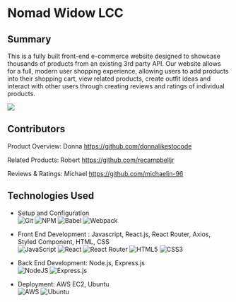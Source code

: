 # Nomad Widow LCC

## Summary

This is a fully built front-end e-commerce website designed to showcase thousands of products from an existing 3rd party API. Our website allows for a full, modern user shopping experience, allowing users to add products into their shopping cart, view related products, create outfit ideas and interact with other users through creating reviews and ratings of individual products.

![](https://media.giphy.com/media/2u6g7sRNgKQhB8xSVQ/giphy.gif)

## Contributors

Product Overview: Donna
https://github.com/donnalikestocode

Related Products: Robert
https://github.com/recampbelljr

Reviews & Ratings: Michael
https://github.com/michaelin-96

## Technologies Used

- Setup and Configuration \
  ![Git](https://img.shields.io/badge/git-%23F05033.svg?style=for-the-badge&logo=git&logoColor=white)
  ![NPM](https://img.shields.io/badge/NPM-%23000000.svg?style=for-the-badge&logo=npm&logoColor=white)
  ![Babel](https://img.shields.io/badge/Babel-F9DC3e?style=for-the-badge&logo=babel&logoColor=black)
  ![Webpack](https://img.shields.io/badge/webpack-%238DD6F9.svg?style=for-the-badge&logo=webpack&logoColor=black)

- Front End Development : Javascript, React.js, React Router, Axios, Styled Component, HTML, CSS \
  ![JavaScript](https://img.shields.io/badge/javascript-%23323330.svg?style=for-the-badge&logo=javascript&logoColor=%23F7DF1E)
  ![React](https://img.shields.io/badge/react-%2320232a.svg?style=for-the-badge&logo=react&logoColor=%2361DAFB)
  ![React Router](https://img.shields.io/badge/React_Router-CA4245?style=for-the-badge&logo=react-router&logoColor=white)
  ![HTML5](https://img.shields.io/badge/html5-%23E34F26.svg?style=for-the-badge&logo=html5&logoColor=white)
  ![CSS3](https://img.shields.io/badge/css3-%231572B6.svg?style=for-the-badge&logo=css3&logoColor=white)

- Back End Development: Node.js, Express.js \
  ![NodeJS](https://img.shields.io/badge/node.js-6DA55F?style=for-the-badge&logo=node.js&logoColor=white)
  ![Express.js](https://img.shields.io/badge/express.js-%23404d59.svg?style=for-the-badge&logo=express&logoColor=%2361DAFB)

- Deployment: AWS EC2, Ubuntu \
  ![AWS](https://img.shields.io/badge/AWS-%23FF9900.svg?style=for-the-badge&logo=amazon-aws&logoColor=white)
  ![Ubuntu](https://img.shields.io/badge/Ubuntu-E95420?style=for-the-badge&logo=ubuntu&logoColor=white)
